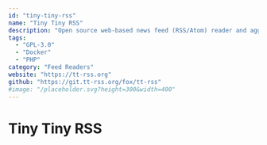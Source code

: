 ```yaml
---
id: "tiny-tiny-rss"
name: "Tiny Tiny RSS"
description: "Open source web-based news feed (RSS/Atom) reader and aggregator."
tags:
  - "GPL-3.0"
  - "Docker"
  - "PHP"
category: "Feed Readers"
website: "https://tt-rss.org"
github: "https://git.tt-rss.org/fox/tt-rss"
#image: "/placeholder.svg?height=300&width=400"
---
```


# Tiny Tiny RSS
